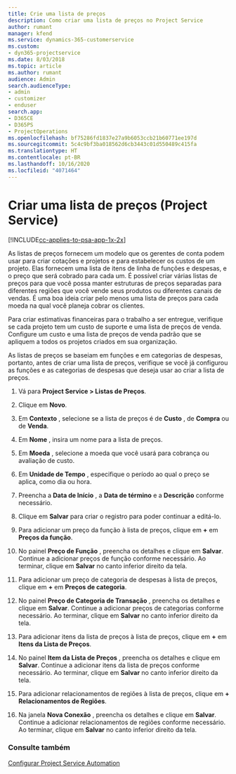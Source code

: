 ```yaml
---
title: Crie uma lista de preços
description: Como criar uma lista de preços no Project Service
author: rumant
manager: kfend
ms.service: dynamics-365-customerservice
ms.custom:
- dyn365-projectservice
ms.date: 8/03/2018
ms.topic: article
ms.author: rumant
audience: Admin
search.audienceType:
- admin
- customizer
- enduser
search.app:
- D365CE
- D365PS
- ProjectOperations
ms.openlocfilehash: bf75286fd1837e27a9b6053ccb21b60771ee197d
ms.sourcegitcommit: 5c4c9bf3ba018562d6cb3443c01d550489c415fa
ms.translationtype: HT
ms.contentlocale: pt-BR
ms.lasthandoff: 10/16/2020
ms.locfileid: "4071464"
---
```

# <a name="create-a-price-list-project-service"></a>Criar uma lista de preços (Project Service)

[!INCLUDE[cc-applies-to-psa-app-1x-2x](../includes/cc-applies-to-psa-app-1x-2x.md)]

As listas de preços fornecem um modelo que os gerentes de conta podem usar para criar cotações e projetos e para estabelecer os custos de um projeto. Elas fornecem uma lista de itens de linha de funções e despesas, e o preço que será cobrado para cada um. É possível criar várias listas de preços para que você possa manter estruturas de preços separadas para diferentes regiões que você vende seus produtos ou diferentes canais de vendas. É uma boa ideia criar pelo menos uma lista de preços para cada moeda na qual você planeja cobrar os clientes.  
  
Para criar estimativas financeiras para o trabalho a ser entregue, verifique se cada projeto tem um custo de suporte e uma lista de preços de venda. Configure um custo e uma lista de preços de venda padrão que se apliquem a todos os projetos criados em sua organização.  
  
As listas de preços se baseiam em funções e em categorias de despesas, portanto, antes de criar uma lista de preços, verifique se você já configurou as funções e as categorias de despesas que deseja usar ao criar a lista de preços.  
  
1.  Vá para **Project Service > Listas de Preços**.  
  
2.  Clique em **Novo**.  
  
3.  Em **Contexto** , selecione se a lista de preços é de **Custo** , de **Compra** ou de **Venda**.  
  
4.  Em **Nome** , insira um nome para a lista de preços.  
  
5.  Em **Moeda** , selecione a moeda que você usará para cobrança ou avaliação de custo.  
  
6.  Em **Unidade de Tempo** , especifique o período ao qual o preço se aplica, como dia ou hora.  
  
7.  Preencha a **Data de Início** , a **Data de término** e a **Descrição** conforme necessário.  
  
8.  Clique em **Salvar** para criar o registro para poder continuar a editá-lo.  
  
9. Para adicionar um preço da função à lista de preços, clique em **+** em **Preços da função**.  
  
10. No painel **Preço de Função** , preencha os detalhes e clique em **Salvar**. Continue a adicionar preços de função conforme necessário. Ao terminar, clique em **Salvar** no canto inferior direito da tela.  
  
11. Para adicionar um preço de categoria de despesas à lista de preços, clique em **+** em **Preços de categoria**.  
  
12. No painel **Preço de Categoria de Transação** , preencha os detalhes e clique em **Salvar**. Continue a adicionar preços de categorias conforme necessário. Ao terminar, clique em **Salvar** no canto inferior direito da tela.  
  
13. Para adicionar itens da lista de preços à lista de preços, clique em **+** em **Itens da Lista de Preços**.  
  
14. No painel **Item da Lista de Preços** , preencha os detalhes e clique em **Salvar**. Continue a adicionar itens da lista de preços conforme necessário. Ao terminar, clique em **Salvar** no canto inferior direito da tela.  
  
15. Para adicionar relacionamentos de regiões à lista de preços, clique em **+** **Relacionamentos de Regiões**.  
  
16. Na janela **Nova Conexão** , preencha os detalhes e clique em **Salvar**. Continue a adicionar relacionamentos de regiões conforme necessário. Ao terminar, clique em **Salvar** no canto inferior direito da tela.  
  
### <a name="see-also"></a>Consulte também  
 [Configurar Project Service Automation](../psa/configure.md)
